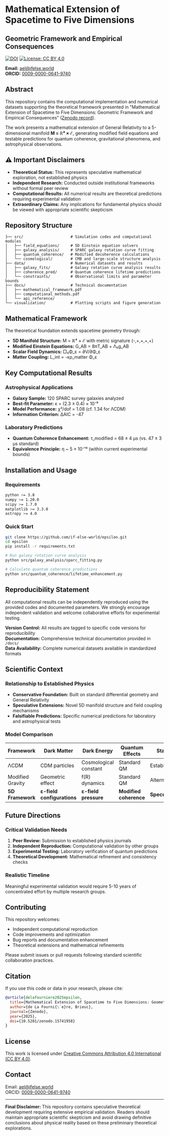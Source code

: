 # Mathematical Extension of Spacetime to Five Dimensions

## Geometric Framework and Empirical Consequences

[![DOI](https://zenodo.org/badge/DOI/10.5281/zenodo.15741958.svg)](https://doi.org/10.5281/zenodo.15741958)
[![License: CC BY 4.0](https://img.shields.io/badge/License-CC%20BY%204.0-lightgrey.svg)](https://creativecommons.org/licenses/by/4.0/)

**Email:** ael@ifelse.world  
**ORCID:** [0009-0000-0641-9740](https://orcid.org/0009-0000-0641-9740)

## Abstract

This repository contains the computational implementation and numerical datasets supporting the theoretical framework presented in "Mathematical Extension of Spacetime to Five Dimensions: Geometric Framework and Empirical Consequences" ([Zenodo record](https://zenodo.org/records/15741958)).

The work presents a mathematical extension of General Relativity to a 5-dimensional manifold **M = ℝ⁴ × ℰ**, generating modified field equations and testable predictions for quantum coherence, gravitational phenomena, and astrophysical observations.

## ⚠️ Important Disclaimers

- **Theoretical Status:** This represents speculative mathematical exploration, not established physics
- **Independent Research:** Conducted outside institutional frameworks without formal peer review
- **Computational Results:** All numerical results are theoretical predictions requiring experimental validation
- **Extraordinary Claims:** Any implications for fundamental physics should be viewed with appropriate scientific skepticism

## Repository Structure

```
├── src/                     # Simulation codes and computational modules
│   ├── field_equations/     # 5D Einstein equation solvers
│   ├── galaxy_analysis/     # SPARC galaxy rotation curve fitting
│   ├── quantum_coherence/   # Modified decoherence calculations
│   └── cosmological/        # CMB and large-scale structure analysis
├── data/                    # Numerical datasets and results
│   ├── galaxy_fits/         # Galaxy rotation curve analysis results
│   ├── coherence_pred/      # Quantum coherence lifetime predictions
│   └── constraints/         # Observational limits and parameter bounds
├── docs/                    # Technical documentation
│   ├── mathematical_framework.pdf
│   ├── computational_methods.pdf
│   └── api_reference/
└── visualization/           # Plotting scripts and figure generation
```

## Mathematical Framework

The theoretical foundation extends spacetime geometry through:

- **5D Manifold Structure:** M = ℝ⁴ × ℰ with metric signature (-,+,+,+,+)
- **Modified Einstein Equations:** G_AB = 8πT_AB + Λ₅g_AB
- **Scalar Field Dynamics:** □₅Φ_ε = ∂V/∂Φ_ε
- **Matter Coupling:** L_int = -κρ_matter Φ_ε

## Key Computational Results

### Astrophysical Applications
- **Galaxy Sample:** 120 SPARC survey galaxies analyzed
- **Best-fit Parameter:** κ = (2.3 ± 0.4) × 10⁻⁶
- **Model Performance:** χ²/dof = 1.08 (cf. 1.34 for ΛCDM)
- **Information Criterion:** ΔAIC = -47

### Laboratory Predictions
- **Quantum Coherence Enhancement:** τ_modified = 68 ± 4 μs (vs. 47 ± 3 μs standard)
- **Equivalence Principle:** η ~ 5 × 10⁻¹⁴ (within current experimental bounds)

## Installation and Usage

### Requirements
```bash
python >= 3.8
numpy >= 1.20.0
scipy >= 1.7.0
matplotlib >= 3.3.0
astropy >= 4.0
```

### Quick Start
```bash
git clone https://github.com/if-else-world/epsilon.git
cd epsilon
pip install -r requirements.txt

# Run galaxy rotation curve analysis
python src/galaxy_analysis/sparc_fitting.py

# Calculate quantum coherence predictions
python src/quantum_coherence/lifetime_enhancement.py
```

## Reproducibility Statement

All computational results can be independently reproduced using the provided codes and documented parameters. We strongly encourage independent validation and welcome collaborative efforts for experimental testing.

**Version Control:** All results are tagged to specific code versions for reproducibility  
**Documentation:** Comprehensive technical documentation provided in `/docs/`  
**Data Availability:** Complete numerical datasets available in standardized formats

## Scientific Context

### Relationship to Established Physics
- **Conservative Foundation:** Built on standard differential geometry and General Relativity
- **Speculative Extensions:** Novel 5D manifold structure and field coupling mechanisms
- **Falsifiable Predictions:** Specific numerical predictions for laboratory and astrophysical tests

### Model Comparison
| Framework | Dark Matter | Dark Energy | Quantum Effects | Status |
|-----------|-------------|-------------|-----------------|---------|
| ΛCDM | CDM particles | Cosmological constant | Standard QM | Established |
| Modified Gravity | Geometric effect | f(R) dynamics | Standard QM | Alternative |
| **5D Framework** | **ε-field configurations** | **ε-field pressure** | **Modified coherence** | **Speculative** |

## Future Directions

### Critical Validation Needs
1. **Peer Review:** Submission to established physics journals
2. **Independent Reproduction:** Computational validation by other groups  
3. **Experimental Testing:** Laboratory verification of quantum predictions
4. **Theoretical Development:** Mathematical refinement and consistency checks

### Realistic Timeline
Meaningful experimental validation would require 5-10 years of concentrated effort by multiple research groups.

## Contributing

This repository welcomes:
- Independent computational reproduction
- Code improvements and optimization
- Bug reports and documentation enhancement
- Theoretical extensions and mathematical refinements

Please submit issues or pull requests following standard scientific collaboration practices.

## Citation

If you use this code or data in your research, please cite:

```bibtex
@article{delafourniere2025epsilon,
  title={Mathematical Extension of Spacetime to Five Dimensions: Geometric Framework and Empirical Consequences},
  author={de La Fourni{\`e}re, Brieuc},
  journal={Zenodo},
  year={2025},
  doi={10.5281/zenodo.15741958}
}
```

## License

This work is licensed under [Creative Commons Attribution 4.0 International (CC BY 4.0)](https://creativecommons.org/licenses/by/4.0/).

## Contact

Email: ael@ifelse.world  
ORCID: [0009-0000-0641-9740](https://orcid.org/0009-0000-0641-9740)

---

**Final Disclaimer:** This repository contains speculative theoretical development requiring extensive empirical validation. Readers should maintain appropriate scientific skepticism and avoid drawing definitive conclusions about physical reality based on these preliminary theoretical explorations.
